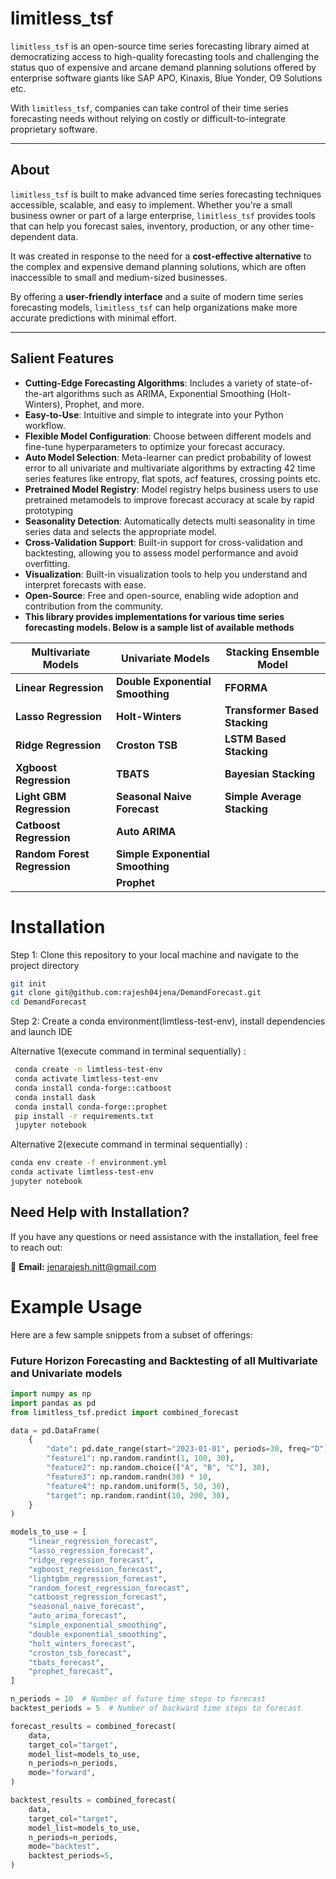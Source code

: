 # **limitless_tsf**

`limitless_tsf` is an open-source time series forecasting library aimed at democratizing access to high-quality forecasting tools and challenging the status quo of expensive and arcane demand planning solutions offered by enterprise software giants like SAP APO, Kinaxis, Blue Yonder, O9 Solutions etc.

With `limitless_tsf`, companies can take control of their time series forecasting needs without relying on costly or difficult-to-integrate proprietary software.

---

## **About**

`limitless_tsf` is built to make advanced time series forecasting techniques accessible, scalable, and easy to implement. Whether you're a small business owner or part of a large enterprise, `limitless_tsf` provides tools that can help you forecast sales, inventory, production, or any other time-dependent data.

It was created in response to the need for a **cost-effective alternative** to the complex and expensive demand planning solutions, which are often inaccessible to small and medium-sized businesses.

By offering a **user-friendly interface** and a suite of modern time series forecasting models, `limitless_tsf` can help organizations make more accurate predictions with minimal effort.

---

## **Salient Features**

- **Cutting-Edge Forecasting Algorithms**: Includes a variety of state-of-the-art algorithms such as ARIMA, Exponential Smoothing (Holt-Winters), Prophet, and more.
- **Easy-to-Use**: Intuitive and simple to integrate into your Python workflow.
- **Flexible Model Configuration**: Choose between different models and fine-tune hyperparameters to optimize your forecast accuracy.
- **Auto Model Selection**: Meta-learner can predict probability of lowest error to all univariate and multivariate algorithms by extracting 42 time series features like entropy, flat spots, acf features, crossing points etc.
- **Pretrained Model Registry**: Model registry helps business users to use pretrained metamodels to improve forecast accuracy at scale by rapid prototyping
- **Seasonality Detection**: Automatically detects multi seasonality in time series data and selects the appropriate model.
- **Cross-Validation Support**: Built-in support for cross-validation and backtesting, allowing you to assess model performance and avoid overfitting.
- **Visualization**: Built-in visualization tools to help you understand and interpret forecasts with ease.
- **Open-Source**: Free and open-source, enabling wide adoption and contribution from the community.
- **This library provides implementations for various time series forecasting models. Below is a sample list of available methods**

|  Multivariate Models           |  Univariate Models              | Stacking Ensemble Model        |
|--------------------------------|---------------------------------|--------------------------------|
| **Linear Regression**          | **Double Exponential Smoothing**| **FFORMA**                     |
| **Lasso Regression**           | **Holt-Winters**                | **Transformer Based Stacking** |
| **Ridge Regression**           | **Croston TSB**                 | **LSTM Based Stacking**        |
| **Xgboost Regression**         | **TBATS**                       | **Bayesian Stacking**          |
| **Light GBM Regression**       | **Seasonal Naive Forecast**     | **Simple Average Stacking**    |
| **Catboost Regression**        | **Auto ARIMA**                  |                                |
| **Random Forest Regression**   | **Simple Exponential Smoothing**|                                |
|                                | **Prophet**                     |                                |


# **Installation**

Step 1: Clone this repository to your local machine and
         navigate to the project directory
```sh
git init
git clone git@github.com:rajesh04jena/DemandForecast.git
cd DemandForecast
```

Step 2: Create a conda environment(limtless-test-env), install dependencies and launch IDE

Alternative 1(execute command in terminal sequentially) :

```sh
 conda create -n limtless-test-env
 conda activate limtless-test-env
 conda install conda-forge::catboost
 conda install dask
 conda install conda-forge::prophet
 pip install -r requirements.txt
 jupyter notebook 
```

Alternative 2(execute command in terminal sequentially) :

```sh
conda env create -f environment.yml
conda activate limtless-test-env
jupyter notebook
```

## Need Help with Installation?  

If you have any questions or need assistance with the installation, feel free to reach out:  

📧 **Email:** [jenarajesh.nitt@gmail.com](mailto:jenarajesh.nitt@gmail.com)  

# **Example Usage**

Here are a few sample snippets from a subset of offerings:

### **Future Horizon Forecasting and Backtesting of all Multivariate and Univariate models**

```python
import numpy as np
import pandas as pd
from limitless_tsf.predict import combined_forecast

data = pd.DataFrame(
    {
        "date": pd.date_range(start="2023-01-01", periods=30, freq="D"),
        "feature1": np.random.randint(1, 100, 30),
        "feature2": np.random.choice(["A", "B", "C"], 30),
        "feature3": np.random.randn(30) * 10,
        "feature4": np.random.uniform(5, 50, 30),
        "target": np.random.randint(10, 200, 30),
    }
)

models_to_use = [
    "linear_regression_forecast",
    "lasso_regression_forecast",
    "ridge_regression_forecast",
    "xgboost_regression_forecast",
    "lightgbm_regression_forecast",
    "random_forest_regression_forecast",
    "catboost_regression_forecast",
    "seasonal_naive_forecast",
    "auto_arima_forecast",
    "simple_exponential_smoothing",
    "double_exponential_smoothing",
    "holt_winters_forecast",
    "croston_tsb_forecast",
    "tbats_forecast",
    "prophet_forecast",
]

n_periods = 10  # Number of future time steps to forecast
backtest_periods = 5  # Number of backward time steps to forecast

forecast_results = combined_forecast(
    data,
    target_col="target",
    model_list=models_to_use,
    n_periods=n_periods,
    mode="forward",
)

backtest_results = combined_forecast(
    data,
    target_col="target",
    model_list=models_to_use,
    n_periods=n_periods,
    mode="backtest",
    backtest_periods=5,
)

```
